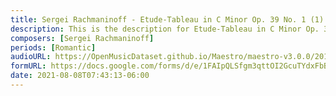 ```yaml
---
title: Sergei Rachmaninoff - Etude-Tableau in C Minor Op. 39 No. 1 (1)
description: This is the description for Etude-Tableau in C Minor Op. 39 No. 1 by Sergei Rachmaninoff
composers: [Sergei Rachmaninoff]
periods: [Romantic]
audioURL: https://OpenMusicDataset.github.io/Maestro/maestro-v3.0.0/2014/MIDI-UNPROCESSED_04-05_R1_2014_MID--AUDIO_04_R1_2014_wav--5.midi
formURL: https://docs.google.com/forms/d/e/1FAIpQLSfgm3qttOI2GcuTYdxFbBBY0zp8Skf1g3Ge5RqE8cEFnCXMJg/viewform
date: 2021-08-08T07:43:13-06:00
---
```

